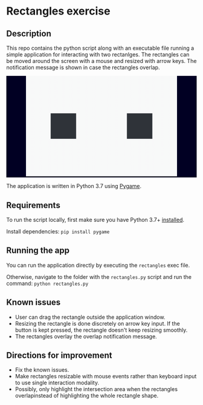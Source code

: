 # Rectangles exercise
## Description
This repo contains the python script along with an executable file running a simple application for interacting with two rectanlges.
The rectangles can be moved around the screen with a mouse and resized with arrow keys. The notification message is shown in case the rectangles overlap.

<div style="background:#010023;" align="center">
  <p>
  <img src="demo.gif" width="400" />
  </p>
</div>

The application is written in Python 3.7 using [Pygame](https://www.pygame.org/docs/).

## Requirements
To run the script locally, first make sure you have Python 3.7+ [installed](https://www.python.org/downloads/).

Install dependencies:
`pip install pygame`

## Running the app
You can run the application directly by executing the `rectangles` exec file.

Otherwise, navigate to the folder with the `rectangles.py` script and run the command: `python rectangles.py`

## Known issues
* User can drag the rectangle outside the application window.
* Resizing the rectangle is done discretely on arrow key input. If the button is kept pressed, the rectangle doesn't keep resizing smoothly.
* The rectangles overlay the overlap notification message.

## Directions for improvement
* Fix the known issues.
* Make rectangles resizable with mouse events rather than keyboard input to use single interaction modality.
* Possibly, only highlight the intersection area when the rectangles overlapinstead of highlighting the whole rectangle shape.

